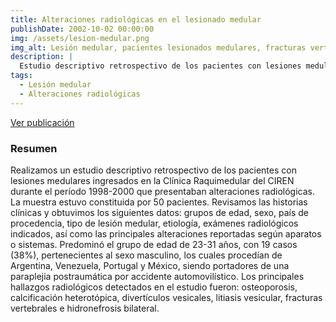 ```yaml
---
title: Alteraciones radiológicas en el lesionado medular
publishDate: 2002-10-02 00:00:00
img: /assets/lesion-medular.png
img_alt: Lesión medular, pacientes lesionados medulares, fracturas vertebrales.
description: |
  Estudio descriptivo retrospectivo de los pacientes con lesiones medulares ingresados en la Clínica Raquimedular del CIREN durante el período 1998-2000 que presentaban alteraciones radiológicas.
tags:
  - Lesión medular
  - Alteraciones radiológicas
---
```

<a href="/Publications/Alteraciones_radiologicas.pdf" target="_blank" >Ver publicación</a>

### Resumen

Realizamos un estudio descriptivo retrospectivo de los pacientes con lesiones medulares ingresados en la Clínica Raquimedular del CIREN durante el período 1998-2000 que presentaban alteraciones radiológicas. La muestra estuvo constituida por 50 pacientes. Revisamos las historias clínicas y obtuvimos los siguientes datos: grupos de edad, sexo, país de procedencia, tipo de lesión medular, etiología, exámenes radiológicos indicados, así como las principales alteraciones reportadas según aparatos o sistemas. Predominó el grupo de edad de 23-31 años, con 19 casos (38%), pertenecientes al sexo masculino, los cuales procedían de Argentina, Venezuela, Portugal y México, siendo portadores de una paraplejia postraumática por accidente automovilístico. Los principales hallazgos radiológicos detectados en el estudio fueron: osteoporosis, calcificación heterotópica, divertículos vesicales, litiasis vesicular, fracturas vertebrales e hidronefrosis bilateral.

<!-- 
#### Introducción

La lesión de la médula espinal se caracteriza por parálisis de diferentes niveles y grados de extensión, así como por pérdida de la sensibilidad con disfunción vesical, intestinal y sexual.1 El principal objetivo en el tratamiento inicial del paciente con lesión medular es conseguir su supervivencia y prevenir toda pérdida adicional de la función neurológica. En el CIREN atendemos pacientes con lesiones raquimedulares a través de un equipo multidisciplinario constituido por neurólogos clínicos, urólogos y fisiatras, quienes se apoyan en estudios de imagen para precisar la estabilidad de la columna vertebral, la existencia o no de fijación metálica, las presencia de fracturas a cualquier nivel, los cambios osteoporóticos y las alteraciones de los órganos abdominales, lo que permitirá planear la posterior rehabilitación intensiva. 

El objetivo general de la exploración radiológica del raquis es detectar lesiones o hallazgos “sospechosos” para enfocar en ellos los siguientes estudios. Por ello, debe existir una comunicación fluida entre el médico de urgencias, el radiólogo, el neurocirujano, el traumatólogo y el intensivista.2 Dicha evaluación neuroradiológica debe incluir las proyecciones anteroposterior y lateral de todas las regiones espinales. La tomografía simple ayuda a diagnosticar fracturas y luxaciones, siendo especialmente útil cuando hay signos de compresión sobre el canal medular. La resonancia magnética se realiza cuando el estado clínico del paciente lo permite, sobre todo cuando hay datos de alteraciones neurológicas susceptibles de ser corregidas con cirugía. En los traumatismos vertebrales torácicos y lumbares se indica además la gammagrafía. Otros
estudios incluyen radiografías simples, ultrasonografías y urogramas.

El objetivo de este trabajo es reportar las alteraciones radiológicas presentes en el paciente con lesión medular.
 -->
